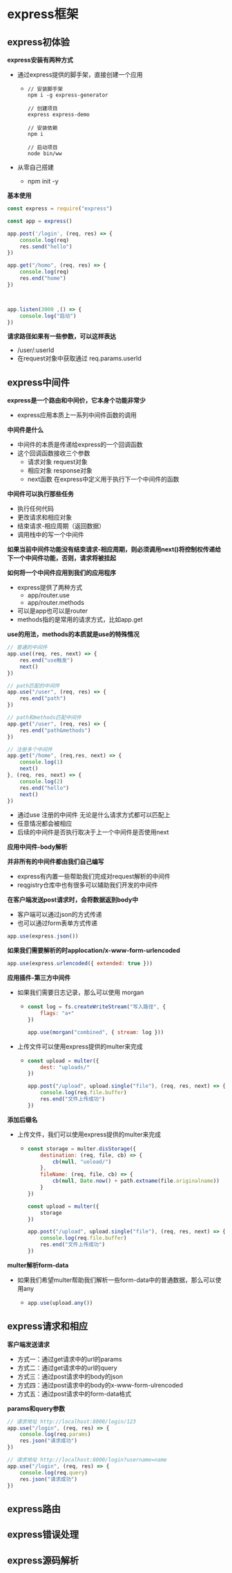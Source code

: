 # express框架

## express初体验

**express安装有两种方式**

* 通过express提供的脚手架，直接创建一个应用

  * ```shell
    // 安装脚手架
    npm i -g express-generator
    
    // 创建项目
    express express-demo
    
    // 安装依赖
    npm i
    
    // 启动项目
    node bin/ww
    ```

* 从零自己搭建

  * npm init -y

**基本使用**

```javascript
const express = require("express")

const app = express()

app.post('/login', (req, res) => {
    console.log(req)
    res.send("hello")
})

app.get("/homo", (req, res) => {
    console.log(req)
    res.end("home")
})



app.listen(3000 ,() => {
    console.log("启动")
})
```

**请求路径如果有一些参数，可以这样表达**

* /user/:userId
* 在request对象中获取通过 req.params.userId

## express中间件

**express是一个路由和中间价，它本身个功能非常少**

* express应用本质上一系列中间件函数的调用

**中间件是什么**

* 中间件的本质是传递给express的一个回调函数
* 这个回调函数接收三个参数
  * 请求对象 request对象
  * 相应对象 response对象
  * next函数 在express中定义用于执行下一个中间件的函数

**中间件可以执行那些任务**

* 执行任何代码
* 更改请求和相应对象
* 结束请求-相应周期（返回数据）
* 调用栈中的写一个中间件

**如果当前中间件功能没有结束请求-相应周期，则必须调用next()将控制权传递给下一个中间件功能，否则，请求将被挂起**

**如何将一个中间件应用到我们的应用程序**

* express提供了两种方式
  * app/router.use
  * app/router.methods
* 可以是app也可以是router
* methods指的是常用的请求方式，比如app.get

**use的用法，methods的本质就是use的特殊情况**

```javascript
// 普通的中间件
app.use((req, res, next) => {
    res.end("use触发")
    next()
})

// path匹配的中间件
app.use("/user", (req, res) => {
    res.end("path")
})

// path和methods匹配中间件
app.get("/user", (req, res) => {
    res.end("path&methods")
})

// 注册多个中间件
app.get("/home", (req,res, next) => {
    console.log(1)
    next()
}, (req, res, next) => {
    console.log(2)
    res.end("hello")
    next()
})
```

* 通过use  注册的中间件  无论是什么请求方式都可以匹配上
* 任意情况都会被相应
* 后续的中间件是否执行取决于上一个中间件是否使用next

**应用中间件-body解析**

**并非所有的中间件都由我们自己编写**

* express有内置一些帮助我们完成对request解析的中间件
* reqgistry仓库中也有很多可以辅助我们开发的中间件

**在客户端发送post请求时，会将数据返到body中**

* 客户端可以通过json的方式传递
* 也可以通过form表单方式传递

```javascript
app.use(express.json())
```

**如果我们需要解析的时applocation/x-www-form-urlencoded**

```javascript
app.use(express.urlencoded({ extended: true }))
```

**应用插件-第三方中间件**

* 如果我们需要日志记录，那么可以使用 morgan

  * ```javascript
    const log = fs.createWriteStream("写入路径", {
        flags: "a+"
    })
    
    app.use(morgan("combined", { stream: log }))
    ```

* 上传文件可以使用express提供的multer来完成

  * ```javascript
    const upload = multer({
        dest: "uploads/"
    })
    
    app.post("/upload", upload.single("file"), (req, res, next) => {
        console.log(req.file.buffer)
        res.end("文件上传成功")
    })
    ```

**添加后缀名**

* 上传文件，我们可以使用express提供的multer来完成

  * ```javascript
    const storage = multer.disStorage({
        destination: (req, file, cb) => {
            cb(null, "uoload/")
        },
        fileName: (req, file, cb) => {
            cb(null, Date.now() + path.extname(file.originalname))
        }
    })
    
    const upload = multer({
        storage
    })
    
    app.post("/upload", upload.single("file"), (req, res, next) => {
        console.log(req.file.buffer)
        res.end("文件上传成功")
    })
    ```

**multer解析form-data**

* 如果我们希望multer帮助我们解析一些form-data中的普通数据，那么可以使用any

  * ```javascript
    app.use(upload.any())
    ```

## express请求和相应

**客户端发送请求**

* 方式一：通过get请求中的url的params
* 方式二：通过get请求中的url的query
* 方式三：通过post请求中的body的json
* 方式四：通过post请求中的body的x-www-form-ulrencoded
* 方式五：通过post请求中的form-data格式

**params和query参数**

```javascript
// 请求地址 http://localhost:8000/login/123
app.use("/login", (req, res) => {
    console.log(req.params)
    res.json("请求成功")
})

// 请求地址 http://localhost:8000/login?username=name
app.use("/login", (req, res) => {
    console.log(req.query)
    res.json("请求成功")
})
```



## express路由

## express错误处理

## express源码解析